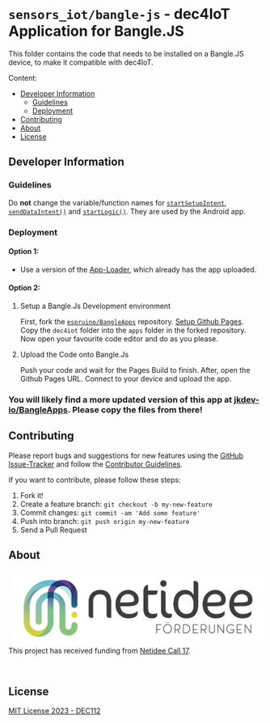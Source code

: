 # `sensors_iot/bangle-js` - dec4IoT Application for Bangle.JS

This folder contains the code that needs to be installed on a Bangle.JS device, to make it compatible with dec4IoT.

Content:
* [Developer Information](#developer-information)
  * [Guidelines](#guidelines)
  * [Deployment](#deployment)
* [Contributing](#contributing)
* [About](#about)
* [License](#license)


## Developer Information

### Guidelines
Do **not** change the variable/function names for [`startSetupIntent`](https://github.com/jkdev-io/BangleApps/blob/master/apps/dec4iot/app.js#L65C7-L65C23), [`sendDataIntent()`](https://github.com/jkdev-io/BangleApps/blob/master/apps/dec4iot/app.js#L66C7-L66C21) and [`startLogic()`](https://github.com/jkdev-io/BangleApps/blob/master/apps/dec4iot/app.js#L67C10-L67C20). They are used by the Android app.

### Deployment
#### Option 1:
* Use a version of the [App-Loader](https://github.com/jkdev-io/BangleApps), which already has the app uploaded.

#### Option 2:
1. Setup a Bangle.Js Development environment

    First, fork the [`espruino/BangleApps`](https://github.com/espruino/BangleApps) repository. [Setup Github Pages](https://espruino.com/Bangle.js+App+Loader#enable-github-pages). Copy the `dec4iot` folder into the `apps` folder in the forked repository. Now open your favourite code editor and do as you please.

2. Upload the Code onto Bangle.Js

    Push your code and wait for the Pages Build to finish. After, open the Github Pages URL. Connect to your device and upload the app.

### You will likely find a more updated version of this app at [jkdev-io/BangleApps](https://github.com/jkdev-io/BangleApps/tree/master/apps/dec4iot). Please copy the files from there!


## Contributing

Please report bugs and suggestions for new features using the [GitHub Issue-Tracker](https://github.com/dec112/dc-iot/issues) and follow the [Contributor Guidelines](https://github.com/twbs/ratchet/blob/master/CONTRIBUTING.md).

If you want to contribute, please follow these steps:

1. Fork it!
2. Create a feature branch: `git checkout -b my-new-feature`
3. Commit changes: `git commit -am 'Add some feature'`
4. Push into branch: `git push origin my-new-feature`
5. Send a Pull Request

## About  

<img align="right" src="https://raw.githubusercontent.com/dec112/dc-iot/main/app/assets/images/netidee.jpeg" height="150">This project has received funding from [Netidee Call 17](https://netidee.at).

<br clear="both" />

## License

[MIT License 2023 - DEC112](https://raw.githubusercontent.com/dec112/dc-iot/main/LICENSE)
